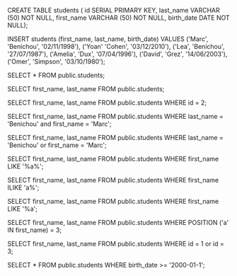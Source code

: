 CREATE TABLE students (
id SERIAL PRIMARY KEY,
last_name VARCHAR (50) NOT NULL,
first_name VARCHAR (50) NOT NULL, 
birth_date DATE NOT NULL);

INSERT students (first_name, last_name, birth_date)
VALUES
('Marc', 'Benichou', '02/11/1998'),
('Yoan'	'Cohen', '03/12/2010'),
('Lea', 'Benichou', '27/07/1987'),
('Amelia', 'Dux', '07/04/1996'),
('David', 'Grez', '14/06/2003'),
('Omer', 'Simpson', '03/10/1980');

<!-- select -->
<!-- Fetch all of the data from the table. -->
SELECT * FROM public.students;

<!-- Fetch all of the students first_names and last_names. -->
SELECT first_name, last_name FROM public.students;
<!-- Fetch the student which id is equal to 2. -->
SELECT first_name, last_name FROM public.students WHERE id = 2;
<!-- Fetch the student whose last_name is Benichou AND first_name is Marc. -->

SELECT first_name, last_name FROM public.students WHERE last_name = 'Benichou' and first_name = 'Marc';
<!-- Fetch the students whose last_name is Benichou OR first_name is Marc. -->

SELECT first_name, last_name FROM public.students WHERE last_name = 'Benichou' or first_name = 'Marc';
<!-- Fetch the students whose first_name contains the letter a. -->

SELECT first_name, last_name FROM public.students WHERE first_name LIKE '%a%';
<!-- Fetch the students whose first_name starts with the letter a. -->

SELECT first_name, last_name FROM public.students WHERE first_name ILIKE 'a%';
<!-- Fetch the students whose first_name ends with the letter a. -->

SELECT first_name, last_name FROM public.students WHERE first_name LIKE '%a';

<!-- Fetch the students whose second to last letter of their first_names is a (Example: Leah). -->

SELECT first_name, last_name FROM public.students WHERE POSITION ('a' IN first_name) = 3;

<!-- Fetch the students whose id’s are equal to 1 AND 3 . -->
SELECT first_name, last_name FROM public.students WHERE id = 1 or id = 3;

<!-- Fetch the students whose birth_dates are equal to or come after 1/01/2000. (show all their inf -->

SELECT * FROM public.students WHERE birth_date >= '2000-01-1';

